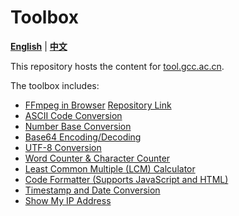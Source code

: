 # Toolbox

[**English**](./README.md) | [**中文**](./README_ZH.md)

This repository hosts the content for [tool.gcc.ac.cn](https://tool.gcc.ac.cn).

The toolbox includes:
- [FFmpeg in Browser](https://ffmpeg.gcc.ac.cn/en/index.html) [Repository Link](https://github.com/chn-lee-yumi/ffmpeg_in_browser)
- [ASCII Code Conversion](https://tool.gcc.ac.cn/en/ascii.html)
- [Number Base Conversion](https://tool.gcc.ac.cn/en/base_converter.html)
- [Base64 Encoding/Decoding](https://tool.gcc.ac.cn/en/base64.html)
- [UTF-8 Conversion](https://tool.gcc.ac.cn/en/utf8.html)
- [Word Counter & Character Counter](https://tool.gcc.ac.cn/en/word_count.html)
- [Least Common Multiple (LCM) Calculator](https://tool.gcc.ac.cn/en/lcm.html)
- [Code Formatter (Supports JavaScript and HTML)](https://tool.gcc.ac.cn/en/formatter.html)
- [Timestamp and Date Conversion](https://tool.gcc.ac.cn/en/timestamp.html)
- [Show My IP Address](https://ip.gcc.ac.cn/)

